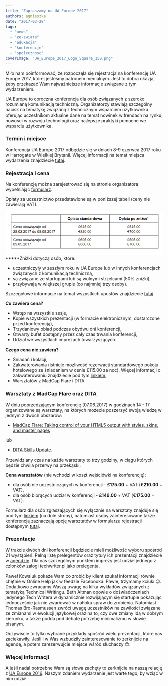 ```yaml
---
title: "Zapraszamy na UA Europe 2017"
authors: agnieszka
date: "2017-03-28"
tags:
  - "news"
  - "ze-swiata"
  - "edukacja"
  - "konferencje"
  - "spolecznosc"
coverImage: "UA_Europe_2017_Logo_Square_150.png"
---
```


Miło nam poinformować, że rozpoczęła się rejestracja na konferencję UA Europe
2017, której jesteśmy patronem medialnym. Jest to dobra okazja, żeby przekazać
Wam najważniejsze informacje związane z tym wydarzeniem.

<!--truncate-->

UA Europe to coroczna konferencja dla osób związanych z szeroko rozumianą
komunikacją techniczną. Organizatorzy stawiają szczególny nacisk na tematykę
związaną z technicznym wsparciem użytkownika oferując uczestnikom aktualne dane
na temat nowinek w trendach na rynku, nowości w rozwoju technologii oraz
najlepsze praktyki pomocne we wsparciu użytkownika.

### Termin i miejsce

Konferencja UA Europe 2017 odbędzie się w dniach 8-9 czerwca 2017 roku w
Harrogate w Wielkiej Brytanii. Więcej informacji na temat miejsca wydarzenia
znajdziecie [tutaj](http://www.uaconference.eu/thingstodo.html).

### Rejestracja i cena

Na konferencję można zarejestrować się na stronie organizatora wypełniając
[formularz](http://www.uaconference.eu/registration.html#regisform).

Opłaty za uczestnictwo przedstawione są w poniższej tabeli (ceny nie
zawierają VAT).

![](images/ceny_UA_Europe.jpg)**\***Zniżki dotyczą osób, które:

- uczestniczyły w zeszłym roku w UA Europe lub w innych konferencjach związanych
  z komunikacją techniczną,
- są związane ze startupami lub są wolnymi strzelcami (50% zniżki),
- przybywają w większej grupie (co najmniej trzy osoby).

Szczegółowe informacje na temat wszystkich upustów znajdziecie
[tutaj](http://www.uaconference.eu/registration.html).

**Co zawiera cena?**

- Wstęp na wszystkie sesje,
- Kopie wszystkich prezentacji (w formacie elektronicznym, dostarczone przed
  konferencją),
- Trzydaniowy obiad podczas obydwu dni konferencji,
- Otwarty bufet dostępny przez cały czas trwania konferencji,
- Udział we wszystkich imprezach towarzyszących.

**Czego cena nie zawiera?**

- Śniadań i kolacji,
- Zakwaterowania (istnieje możliwość rezerwacji standardowego pokoju hotelowego
  ze śniadaniem w cenie £115.00 za noc). Więcej informacji o zakwaterowaniu
  znajdziecie pod tym
  [linkiem](http://www.uaconference.eu/assets/pdf/UA_Europe_2017_Accommodation_options.pdf),
- Warsztatów z MadCap Flare i DITA.

### Warsztaty z MadCap Flare oraz DITA

W dniu poprzedzającym konferencję (07.06.2017) w godzinach 14 - 17 organizowane
są warsztaty, na których możecie poszerzyć swoją wiedzę w jednym z dwóch
obszarów:

- [MadCap Flare: Taking control of your HTML5 output with styles, skins, and master pages](http://www.uaconference.eu/workshops.html#MadCapFlare "Shortcut to workshop description on same page")

lub

- [DITA Skills Update](http://www.uaconference.eu/workshops.html#DITA "Shortcut to workshop description on same page").

Przewidziany czas na każde warsztaty to trzy godziny, w ciągu których będzie
chwila przerwy na przekąski.

**Cena warsztatów** (nie wchodzi w koszt wejściówki na konferencję):

- dla osób nie uczestniczących w konferencji - **£175.00** + VAT (**€210.00** +
  VAT),
- dla osób biorących udział w konferencji - **£149.00** + VAT (**€175.00** +
  VAT).

Formularz dla osób zgłaszających się wyłącznie na warsztaty znajduje się pod tym
[linkiem](http://www.uaconference.eu/workshops.html) (na dole strony), natomiast
osoby zainteresowane także konferencją zaznaczają opcję warsztatów w formularzu
rejestracji dostępnym
[tutaj](http://www.uaconference.eu/registration.html#regisform).

### Prezentacje

W trakcie dwóch dni konferencji będziecie mieli możliwość wyboru spośród 21
wystąpień. Pełną listę prelegentów oraz tytuły ich prezentacji znajdziecie w
[agendzie](http://www.uaconference.eu/agenda.html). Dla nas szczególnym punktem
imprezy jest udział jednego z członków załogi techwriter.pl jako prelegenta.

Paweł Kowaluk pokaże Wam co zrobić by klient szukał informacji równie chętnie w
Online Help jak w feedzie Facebooka. Pawle, trzymamy kciuki 😉. Dodatkowo
zwracamy Waszą uwagę na kilka wykładów związanych z tematyką Technical Writingu.
Beth Aitman opowie o doświadczeniach jedynego Tech Writera w dynamicznie
rozwijającym się startupie pokazując jednocześnie jak nie zwariować w natłoku
spraw do zrobienia. Natomiast Thomas Bro-Rasmussen zwróci uwagę uczestników na
zawiłości związane ze zmianami w ewolucji językowej oraz na to, czy owe zmiany
idą w dobrym kierunku, a także podda pod debatę potrzebę minimalizmu w słowie
pisanym.

Oczywiście to tylko wybrane przykłady spośród wielu prezentacji, które nas
zaciekawiły. Jeśli i w Was wzbudziły zainteresowanie to zerknijcie na agendę, a
potem zarezerwujcie miejsce wśród słuchaczy 😉.

### Więcej informacji

A jeśli nadal potrzebne Wam są słowa zachęty to zerknijcie na naszą relację z
[UA Europe 2016](http://techwriter.pl/ua-europe-2016-tech-writing-gulasz-i-ogien/).
Naszym zdaniem wydarzenie jest warte tego, by wziąć w nim udział.
